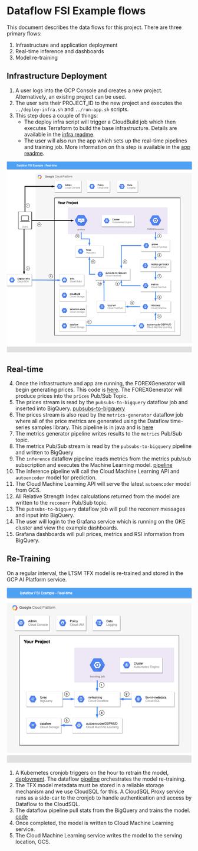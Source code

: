 # Dataflow FSI Example flows
This document describes the data flows for this project. There are three primary flows:
1. Infrastructure and application deployment
2. Real-time inference and dashboards
3. Model re-training

## Infrastructure Deployment
1. A user logs into the GCP Console and creates a new project. Alternatively, an existing project can be used.
2. The user sets their PROJECT_ID to the new project and executes the `../deploy-infra.sh` and `../run-app.sh` scripts.
3. This step does a couple of things:
    - The deploy infra script will trigger a CloudBuild job which then executes Terraform to build the base infrastructure. Details are available in the [infra readme](../infra/README.md). 
    - The user will also run the app which sets up the real-time pipelines and training job. More information on this step is available in the [app readme](../app/README.md).

![Infra and Real-time Flows](./Dataflow-FSI-Example-Real-time.png)

## Real-time 

4. Once the infrastructure and app are running, the FOREXGenerator will begin generating prices. This code is [here](../app/python/src/forexgenerator/forexgenerator.py). The FOREXGenerator will produce prices into the `prices` Pub/Sub Topic.
5. The prices stream is read by the `pubsubs-to-bigquery` dataflow job and inserted into BigQuery. [pubsubs-to-bigquery](../app/python/src/pipelines/pubsub_to_bigquery.py)
6. The prices stream is also read by the `metrics-generator` dataflow job where all of the price metrics are generated using the Dataflow time-series samples library. This pipeline is in java and is [here](../app/java/TimeSeriesPipeline/src/main/java/com/google/dataflow/sample/timeseriesflow/)
7. The metrics generator pipeline writes results to the `metrics` Pub/Sub topic.
8. The metrics Pub/Sub stream is read by the `pubsubs-to-bigquery` pipeline and written to BigQuery
9. The `inference` dataflow pipeline reads metrics from the metrics pub/sub subscription and executes the Machine Learning model. [pipeline](../app/python/src/pipelines/inference.py)
10. The inference pipeline will call the Cloud Machine Learning API and `autoencoder` model for prediction.
11. The Cloud Machine Learning API will serve the latest `autoencoder` model from GCS.
12. All Relative Strength Index calculations returned from the model are written to the `reconerr` Pub/Sub topic.
13. The `pubsubs-to-bigquery` dataflow job will pull the reconerr messages and input into BigQuery.
14. The user will login to the Grafana service which is running on the GKE cluster and view the example dashboards.
15. Grafana dashboards will pull prices, metrics and RSI information from BigQuery. 

## Re-Training

On a regular interval, the LTSM TFX model is re-trained and stored in the GCP AI Platform service.

![Training](./Dataflow-FSI-Example-Re-training.png)

1. A Kubernetes cronjob triggers on the hour to retrain the model, [deployment](../app/kubernetes/training-cronjob.yaml). The dataflow [pipeline](../app/python/src/pipelines/training.py) orchestrates the model re-training.
2. The TFX model metadata must be stored in a reliable storage mechanism and we use CloudSQL for this. A CloudSQL Proxy service runs as a side-car to the cronjob to handle authentication and access by Dataflow to the CloudSQL. 
3. The dataflow pipeline pull stats from the BigQuery and trains the model. [code](../app/python/src/tfx_components/trainer.py)
4. Once completed, the model is written to Cloud Machine Learning service.
5. The Cloud Machine Learning service writes the model to the serving location, GCS.
